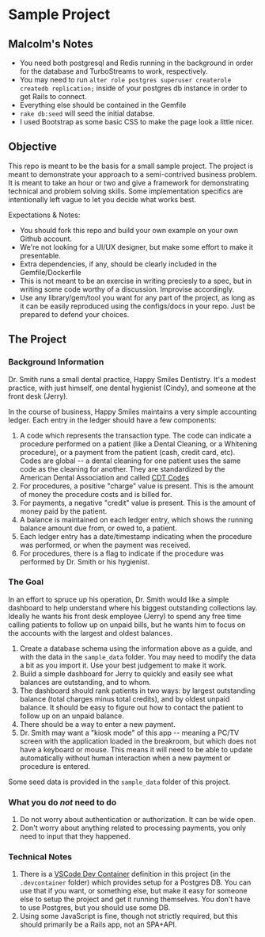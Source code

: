 # Sample Project

## Malcolm's Notes

* You need both postgresql and Redis running in the background in order for the database and TurboStreams to work, respectively.
* You may need to run `alter role postgres superuser createrole createdb replication;` inside of your postgres db instance in order to get Rails to connect.
* Everything else should be contained in the Gemfile
* `rake db:seed` will seed the initial databse.
* I used Bootstrap as some basic CSS to make the page look a little nicer.

## Objective

This repo is meant to be the basis for a small sample project.  The project is meant to demonstrate your approach to a semi-contrived business problem.  It is meant to take an hour or two and give a framework for demonstrating technical and problem solving skills.  Some implementation specifics are intentionally left vague to let you decide what works best.

Expectations & Notes:

* You should fork this repo and build your own example on your own Github account.
* We're not looking for a UI/UX designer, but make some effort to make it presentable.  
* Extra dependencies, if any, should be clearly included in the Gemfile/Dockerfile
* This is not meant to be an exercise in writing preciesly to a spec, but in writing some code worthy of a discussion.  Improvise accordingly.
* Use any library/gem/tool you want for any part of the project, as long as it can be easily reproduced using the configs/docs in your repo.  Just be prepared to defend your choices.

## The Project

### Background Information

Dr. Smith runs a small dental practice, Happy Smiles Dentistry.  It's a modest practice, with just himself, one dental hygienist (Cindy), and someone at the front desk (Jerry).

In the course of business, Happy Smiles maintains a very simple accounting ledger.  Each entry in the ledger should have a few components:

1. A code which represents the transaction type.  The code can indicate a procedure performed on a patient (like a Dental Cleaning, or a Whitening procedure), or a payment from the patient (cash, credit card, etc).  Codes are global -- a dental cleaning for one patient uses the same code as the cleaning for another.  They are standardized by the American Dental Association and called [CDT Codes](https://www.ada.org/en/publications/cdt)
1. For procedures, a positive "charge" value is present.  This is the amount of money the procedure costs and is billed for.
1. For payments, a negative "credit" value is present.  This is the amount of money paid by the patient.
1. A balance is maintained on each ledger entry, which shows the running balance amount due from, or owed to, a patient.
1. Each ledger entry has a date/timestamp indicating when the procedure was performed, or when the payment was received.
1. For procedures, there is a flag to indicate if the procedure was performed by Dr. Smith or his hygienist.


### The Goal

In an effort to spruce up his operation, Dr. Smith would like a simple dashboard to help understand where his biggest outstanding collections lay.  Ideally he wants his front desk employee (Jerry) to spend any free time calling patients to follow up on unpaid bills, but he wants him to focus on the accounts with the largest and oldest balances.

1. Create a database schema using the information above as a guide, and with the data in the `sample_data` folder.  You may need to modify the data a bit as you import it.  Use your best judgement to make it work.
1. Build a simple dashboard for Jerry to quickly and easily see what balances are outstanding, and to whom.
1. The dashboard should rank patients in two ways: by largest outstanding balance (total charges minus total credits), and by oldest unpaid balance.  It should be easy to figure out how to contact the patient to follow up on an unpaid balance.
1. There should be a way to enter a new payment.
1. Dr. Smith may want a "kiosk mode" of this app -- meaning a PC/TV screen with the application loaded in the breakroom, but which does not have a keyboard or mouse.  This means it will need to be able to update automatically without human interaction when a new payment or procedure is entered.

Some seed data is provided in the `sample_data` folder of this project.

### What you do _not_ need to do

1. Do not worry about authentication or authorization.  It can be wide open.
1. Don't worry about anything related to processing payments, you only need to input that they happened.


### Technical Notes

1. There is a [VSCode Dev Container](https://code.visualstudio.com/docs/remote/containers) definition in this project (in the `.devcontainer` folder) which provides setup for a Postgres DB.  You can use that if you want, or something else, but make it easy for someone else to setup the project and get it running themselves.  You don't have to use Postgres, but you should use some DB.
1. Using some JavaScript is fine, though not strictly required, but this should primarily be a Rails app, not an SPA+API.